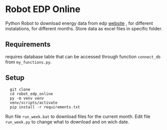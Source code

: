 # Robot EDP Online
Python Robot to download energy data from edp [website](https://online.edpdistribuicao.pt/login) , for different instalations, for different months. Store data as excel files in specific folder.


## Requirements
requires database table that can be accessed through function ```connect_db``` from ```my_functions.py```.

## Setup
  ```
    git clone
    cd robot_edp_online
    py -m venv venv
    venv/scripts/activate
    pip install -r requirements.txt
  ```
  
  Run file ```run_week.bat``` to download files for the current month.
  Edit file ```run_week.py``` to change what to download and on wich date.

